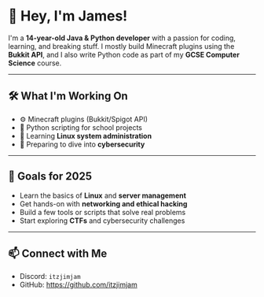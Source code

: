 # 👋 Hey, I'm James!

I'm a **14-year-old Java & Python developer** with a passion for coding, learning, and breaking stuff. I mostly build Minecraft plugins using the **Bukkit API**, and I also write Python code as part of my **GCSE Computer Science** course.

---

## 🛠️ What I'm Working On

- ⚙️ Minecraft plugins (Bukkit/Spigot API)
- 🐍 Python scripting for school projects
- 🧰 Learning **Linux system administration**
- 🔐 Preparing to dive into **cybersecurity**

---
 
## 🎯 Goals for 2025

- Learn the basics of **Linux** and **server management**
- Get hands-on with **networking and ethical hacking**
- Build a few tools or scripts that solve real problems
- Start exploring **CTFs** and cybersecurity challenges

---

## 📫 Connect with Me

- Discord: `itzjimjam` 
- GitHub: https://github.com/itzjimjam


